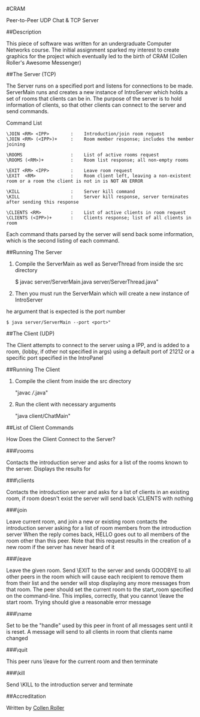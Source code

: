#CRAM

Peer-to-Peer UDP Chat & TCP Server

##Description

This piece of software was written for an undergraduate Computer Networks course.
The initial assignment sparked my interest to create graphics for the project which
eventually led to the birth of CRAM (Collen Roller's Awesome Messenger)

##The Server (TCP)

The Server runs on a specified port and listens for connections to be made. 
ServerMain runs and creates a new instance of IntroServer which holds a set of rooms 
that clients can be in. The purpose of the server is to hold information of clients, 
so that other clients can connect to the server and send commands. 

Command List

	\JOIN <RM> <IPP>    	:	 Introduction/join room request
	\JOIN <RM> (<IPP>)+ 	:	 Room member response; includes the member joining

	\ROOMS              	:	 List of active rooms request
	\ROOMS (<RM>)+      	:	 Room list response; all non-empty rooms

	\EXIT <RM> <IPP>    	:	 Leave room request
	\EXIT  <RM>         	:	 Room client left, leaving a non-existent room or a room the client is not in is NOT AN ERROR

	\KILL               	:	 Server kill command
	\KILL               	:	 Server kill response, server terminates after sending this response

	\CLIENTS <RM>       	:	 List of active clients in room request
	\CLIENTS (<IPP>)+   	:	 Clients response; list of all clients in room

Each command thats parsed by the server will send back some information, which is
the second listing of each command.

##Running The Server

1) Compile the ServerMain as well as ServerThread from inside the src directory

	$ javac server/ServerMain.java server/ServerThread.java"

2) Then you must run the ServerMain which will create a new instance of IntroServer

he argument that is expected is the port number

	$ java server/ServerMain --port <port>"


##The Client (UDP)

The Client attempts to connect to the server using a IPP, and is added to a room,
(lobby, if other not specified in args) using a default port of 21212 or a 
specific port specified in the IntroPanel

##Running The Client

1) Compile the client from inside the src directory

	"javac */*.java"

2) Run the client with necessary arguments

	"java client/ChatMain"
					
##List of Client Commands
	 
How Does the Client Connect to the Server?

###\rooms
      		
Contacts the introduction server and asks for a list of the rooms known to the server. Displays the results for 

###\clients <RM> 

Contacts the introduction server and asks for a list of clients in an existing room, if room doesn't exist the 
server will send back \CLIENTS <RM> with nothing

###\join <RM>     

Leave current room, and join a new or existing room contacts the introduction server asking for
a list of room members from the introduction server When the reply comes back, HELLO goes out to
all members of the room other than this peer. Note that this request results in the creation of a new room if
the server has never heard of it

###\leave <RM>    

Leave the given room. Send \EXIT to the server and sends GOODBYE to all other peers in the room which will
cause each recipient to remove them from their list and the sender will stop displaying any more messages
from that room. The peer should set the current room to the start_room specified on the command-line. 
This implies, correctly, that you cannot \leave the start room. Trying should give a reasonable error message

###\name <NM>

Set <NM> to be the "handle" used by this peer in front of all messages sent until it is reset. A message will
send to all clients in room that clients name changed

###\quit

This peer runs \leave for the current room and then terminate

###\kill

Send \KILL to the introduction server and terminate

##Accreditation

Written by [Collen Roller][1]

[1]: https://github.com/collen-roller
